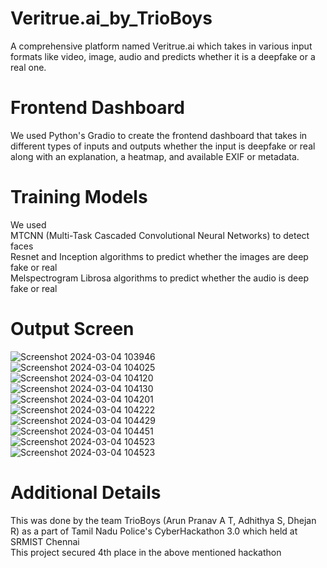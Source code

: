 # Veritrue.ai_by_TrioBoys
A comprehensive platform named Veritrue.ai which takes in various input formats like video, image, audio and predicts whether it is a deepfake or a real one.

# Frontend Dashboard
We used Python's Gradio to create the frontend dashboard that takes in different types of inputs and outputs whether the input is deepfake or real along with an explanation, a heatmap, and available EXIF or metadata.

# Training Models
We used <br>
MTCNN (Multi-Task Cascaded Convolutional Neural Networks) to detect faces <br>
Resnet and Inception algorithms to predict whether the images are deep fake or real <br>
Melspectrogram Librosa algorithms to predict whether the audio is deep fake or real <br>

# Output Screen
![Screenshot 2024-03-04 103946](https://github.com/arunpranav-at/Veritrue.ai_by_TrioBoys/assets/115616429/f18c1a78-1e80-4e7b-8a6d-83ff8c0dde1d) <br>
![Screenshot 2024-03-04 104025](https://github.com/arunpranav-at/Veritrue.ai_by_TrioBoys/assets/115616429/b15569bd-f647-4438-97b2-3dd7d0abfa22) <br>
![Screenshot 2024-03-04 104120](https://github.com/arunpranav-at/Veritrue.ai_by_TrioBoys/assets/115616429/db93d15c-06c7-49fa-bbd8-41bbb4014f73) <br>
![Screenshot 2024-03-04 104130](https://github.com/arunpranav-at/Veritrue.ai_by_TrioBoys/assets/115616429/0be8f9e2-9352-422b-9178-d899d8eb194d) <br>
![Screenshot 2024-03-04 104201](https://github.com/arunpranav-at/Veritrue.ai_by_TrioBoys/assets/115616429/82cc0c01-9467-4f03-b91d-2eb085356a5d) <br>
![Screenshot 2024-03-04 104222](https://github.com/arunpranav-at/Veritrue.ai_by_TrioBoys/assets/115616429/42167199-713d-493c-b93e-4c08b2ef1718) <br>
![Screenshot 2024-03-04 104429](https://github.com/arunpranav-at/Veritrue.ai_by_TrioBoys/assets/115616429/4466e8a5-23e0-44ac-b10e-44575500eb19) <br>
![Screenshot 2024-03-04 104451](https://github.com/arunpranav-at/Veritrue.ai_by_TrioBoys/assets/115616429/ad94cd55-ca5d-4690-a64b-276f4e4cbac8) <br>
![Screenshot 2024-03-04 104523](https://github.com/arunpranav-at/Veritrue.ai_by_TrioBoys/assets/115616429/233cc1e9-60b5-4b7f-a13e-b13d63ed5392) <br>
![Screenshot 2024-03-04 104523](https://github.com/arunpranav-at/Veritrue.ai_by_TrioBoys/assets/115616429/38d6e0d6-e693-4e69-a363-9dff3a3dcbf1) <br>

# Additional Details
This was done by the team TrioBoys (Arun Pranav A T, Adhithya S, Dhejan R) as a part of Tamil Nadu Police's CyberHackathon 3.0 which held at SRMIST Chennai <br>
This project secured 4th place in the above mentioned hackathon <br>







